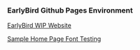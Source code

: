 ### EarlyBird Github Pages Environment

[EarlyBird WIP Website](https://toba-o.github.io/EarlyBird/)

[Sample Home Page Font Testing](https://toba-o.github.io/EarlyBird/samplehome/)

